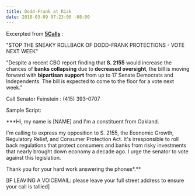 ```yaml
---
title: Dodd-Frank at Risk
date: 2018-03-09 07:23:00 -08:00
---
```


Excerpted from [**5Calls**](https://5calls.org/) :

"STOP THE SNEAKY ROLLBACK OF DODD-FRANK PROTECTIONS - VOTE NEXT WEEK"

"Despite a recent CBO report finding that **S. 2155** would increase the chances of **banks collapsing** due to **decreased oversight**, the bill is moving forward with **bipartisan support** from up to 17 Senate Democrats and Independents. The bill is expected to come to the floor for a vote next week."

Call Senator Feinstein : (415) 393-0707

Sample Script:

***Hi, my name is [NAME] and I'm a constituent from Oakland.

I'm calling to express my opposition to S. 2155, the Economic Growth, Regulatory Relief, and Consumer Protection Act. It's irresponsible to roll back regulations that protect consumers and banks from risky investments that nearly brought down economy a decade ago. I urge the senator to vote against this legislation.

Thank you for your hard work answering the phones*.**

[IF LEAVING A VOICEMAIL: please leave your full street address to ensure your call is tallied]

